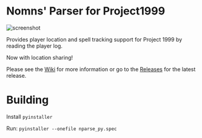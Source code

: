 # Nomns' Parser for Project1999

![screenshot](https://i.imgur.com/VRkesb4.png)

Provides player location and spell tracking support for Project 1999 by reading the player log.

Now with location sharing!

Please see the [Wiki](https://github.com/nomns/nparse/wiki) for more information or go to the [Releases](https://github.com/rm-you/nparse/releases) for the latest release.

Building
========

Install `pyinstaller`

Run: `pyinstaller --onefile nparse_py.spec`